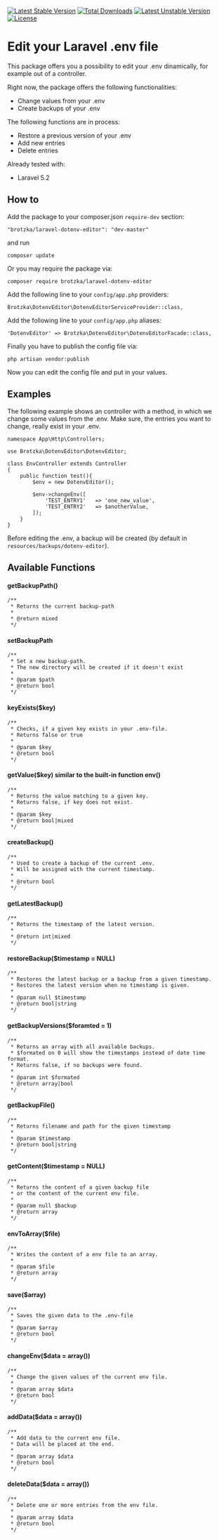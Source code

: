 [![Latest Stable Version](https://poser.pugx.org/brotzka/laravel-dotenv-editor/v/stable)](https://packagist.org/packages/brotzka/laravel-dotenv-editor) [![Total Downloads](https://poser.pugx.org/brotzka/laravel-dotenv-editor/downloads)](https://packagist.org/packages/brotzka/laravel-dotenv-editor) [![Latest Unstable Version](https://poser.pugx.org/brotzka/laravel-dotenv-editor/v/unstable)](https://packagist.org/packages/brotzka/laravel-dotenv-editor) [![License](https://poser.pugx.org/brotzka/laravel-dotenv-editor/license)](https://packagist.org/packages/brotzka/laravel-dotenv-editor)

# Edit your Laravel .env file

This package offers you a possibility to edit your .env dinamically, for example out of a controller.

Right now, the package offers the following functionalities:
 - Change values from your .env
 - Create backups of your .env

The following functions are in process:
 - Restore a previous version of your .env
 - Add new entries
 - Delete entries


Already tested with:
 - Laravel 5.2

## How to

Add the package to your composer.json `require-dev` section:

    "brotzka/laravel-dotenv-editor": "dev-master"

and run

    composer update

Or you may require the package via:

    composer require brotzka/laravel-dotenv-editor

Add the following line to your `config/app.php` providers:

    Brotzka\DotenvEditor\DotenvEditorServiceProvider::class,

Add the following line to your `config/app.php` aliases:

    'DotenvEditor' => Brotzka\DotenvEditor\DotenvEditorFacade::class,

Finally you have to publish the config file via:

    php artisan vendor:publish

Now you can edit the config file and put in your values.

## Examples

The following example shows an controller with a method, in which we change some values from the .env.
Make sure, the entries you want to change, really exist in your .env.

    namespace App\Http\Controllers;

    use Brotzka\DotenvEditor\DotenvEditor;

    class EnvController extends Controller
    {
        public function test(){
            $env = new DotenvEditor();

            $env->changeEnv([
                'TEST_ENTRY1'   => 'one_new_value',
                'TEST_ENTRY2'   => $anotherValue,
            ]);
        }
    }

Before editing the .env, a backup will be created (by default in `resources/backups/dotenv-editor`).


## Available Functions

#### getBackupPath()
    /**
     * Returns the current backup-path
     *
     * @return mixed
     */

#### setBackupPath
    /**
     * Set a new backup-path.
     * The new directory will be created if it doesn't exist
     *
     * @param $path
     * @return bool
     */

#### keyExists($key)
    /**
     * Checks, if a given key exists in your .env-file.
     * Returns false or true
     *
     * @param $key
     * @return bool
     */

#### getValue($key) similar to the built-in function env()
    /**
     * Returns the value matching to a given key.
     * Returns false, if key does not exist.
     *
     * @param $key
     * @return bool|mixed
     */

#### createBackup()
    /**
     * Used to create a backup of the current .env.
     * Will be assigned with the current timestamp.
     *
     * @return bool
     */

#### getLatestBackup()
    /**
     * Returns the timestamp of the latest version.
     *
     * @return int|mixed
     */

#### restoreBackup($timestamp = NULL)
    /**
     * Restores the latest backup or a backup from a given timestamp.
     * Restores the latest version when no timestamp is given.
     *
     * @param null $timestamp
     * @return bool|string
     */

#### getBackupVersions($foramted = 1)
    /**
     * Returns an array with all available backups.
     * $formated on 0 will show the timestamps instead of date time format.
     * Returns false, if no backups were found.
     *
     * @param int $formated
     * @return array|bool
     */

#### getBackupFile()
    /**
     * Returns filename and path for the given timestamp
     *
     * @param $timestamp
     * @return bool|string
     */

#### getContent($timestamp = NULL)
    /**
     * Returns the content of a given backup file
     * or the content of the current env file.
     *
     * @param null $backup
     * @return array
     */

#### envToArray($file)
    /**
     * Writes the content of a env file to an array.
     *
     * @param $file
     * @return array
     */

#### save($array)
    /**
     * Saves the given data to the .env-file
     *
     * @param $array
     * @return bool
     */

#### changeEnv($data = array())
    /**
     * Change the given values of the current env file.
     *
     * @param array $data
     * @return bool
     */

#### addData($data = array())
    /**
     * Add data to the current env file.
     * Data will be placed at the end.
     *
     * @param array $data
     * @return bool
     */

#### deleteData($data = array())
    /**
     * Delete one or more entries from the env file.
     *
     * @param array $data
     * @return bool
     */